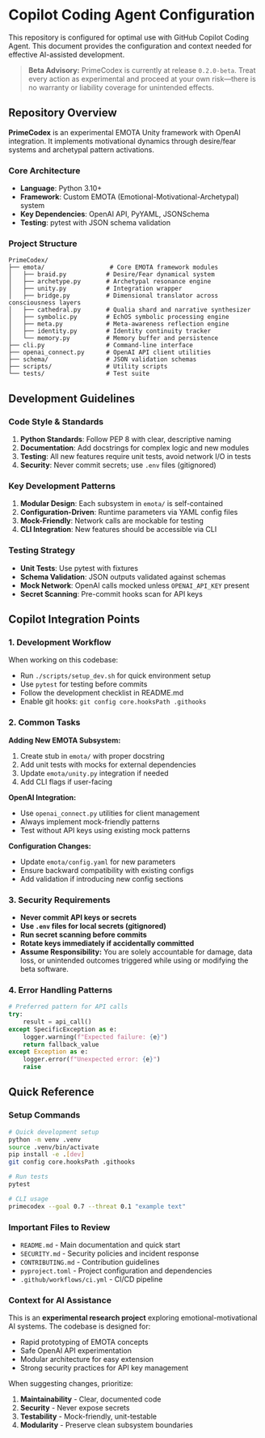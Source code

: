 # Copilot Coding Agent Configuration

This repository is configured for optimal use with GitHub Copilot Coding Agent. This document provides the configuration and context needed for effective AI-assisted development.

> **Beta Advisory:** PrimeCodex is currently at release `0.2.0-beta`. Treat every action as experimental and proceed at your own risk—there is no warranty or liability coverage for unintended effects.

## Repository Overview

**PrimeCodex** is an experimental EMOTA Unity framework with OpenAI integration. It implements motivational dynamics through desire/fear systems and archetypal pattern activations.

### Core Architecture

- **Language**: Python 3.10+
- **Framework**: Custom EMOTA (Emotional-Motivational-Archetypal) system
- **Key Dependencies**: OpenAI API, PyYAML, JSONSchema
- **Testing**: pytest with JSON schema validation

### Project Structure

```
PrimeCodex/
├── emota/                  # Core EMOTA framework modules
│   ├── braid.py           # Desire/Fear dynamical system
│   ├── archetype.py       # Archetypal resonance engine
│   ├── unity.py           # Integration wrapper
│   ├── bridge.py          # Dimensional translator across consciousness layers
│   ├── cathedral.py       # Qualia shard and narrative synthesizer
│   ├── symbolic.py        # EchOS symbolic processing engine
│   ├── meta.py            # Meta-awareness reflection engine
│   ├── identity.py        # Identity continuity tracker
│   └── memory.py          # Memory buffer and persistence
├── cli.py                 # Command-line interface
├── openai_connect.py      # OpenAI API client utilities
├── schema/                # JSON validation schemas
├── scripts/               # Utility scripts
└── tests/                 # Test suite
```

## Development Guidelines

### Code Style & Standards

1. **Python Standards**: Follow PEP 8 with clear, descriptive naming
2. **Documentation**: Add docstrings for complex logic and new modules
3. **Testing**: All new features require unit tests, avoid network I/O in tests
4. **Security**: Never commit secrets; use `.env` files (gitignored)

### Key Development Patterns

1. **Modular Design**: Each subsystem in `emota/` is self-contained
2. **Configuration-Driven**: Runtime parameters via YAML config files
3. **Mock-Friendly**: Network calls are mockable for testing
4. **CLI Integration**: New features should be accessible via CLI

### Testing Strategy

- **Unit Tests**: Use pytest with fixtures
- **Schema Validation**: JSON outputs validated against schemas
- **Mock Network**: OpenAI calls mocked unless `OPENAI_API_KEY` present
- **Secret Scanning**: Pre-commit hooks scan for API keys

## Copilot Integration Points

### 1. Development Workflow

When working on this codebase:
- Run `./scripts/setup_dev.sh` for quick environment setup
- Use `pytest` for testing before commits  
- Follow the development checklist in README.md
- Enable git hooks: `git config core.hooksPath .githooks`

### 2. Common Tasks

**Adding New EMOTA Subsystem:**
1. Create stub in `emota/` with proper docstring
2. Add unit tests with mocks for external dependencies
3. Update `emota/unity.py` integration if needed
4. Add CLI flags if user-facing

**OpenAI Integration:**
- Use `openai_connect.py` utilities for client management
- Always implement mock-friendly patterns
- Test without API keys using existing mock patterns

**Configuration Changes:**
- Update `emota/config.yaml` for new parameters
- Ensure backward compatibility with existing configs
- Add validation if introducing new config sections

### 3. Security Requirements

- **Never commit API keys or secrets**
- **Use `.env` files for local secrets (gitignored)**
- **Run secret scanning before commits**
- **Rotate keys immediately if accidentally committed**
- **Assume Responsibility:** You are solely accountable for damage, data loss, or unintended outcomes triggered while using or modifying the beta software.

### 4. Error Handling Patterns

```python
# Preferred pattern for API calls
try:
    result = api_call()
except SpecificException as e:
    logger.warning(f"Expected failure: {e}")
    return fallback_value
except Exception as e:
    logger.error(f"Unexpected error: {e}")
    raise
```

## Quick Reference

### Setup Commands
```bash
# Quick development setup
python -m venv .venv
source .venv/bin/activate
pip install -e .[dev]
git config core.hooksPath .githooks

# Run tests
pytest

# CLI usage
primecodex --goal 0.7 --threat 0.1 "example text"
```

### Important Files to Review

- `README.md` - Main documentation and quick start
- `SECURITY.md` - Security policies and incident response
- `CONTRIBUTING.md` - Contribution guidelines
- `pyproject.toml` - Project configuration and dependencies
- `.github/workflows/ci.yml` - CI/CD pipeline

### Context for AI Assistance

This is an **experimental research project** exploring emotional-motivational AI systems. The codebase is designed for:
- Rapid prototyping of EMOTA concepts
- Safe OpenAI API experimentation
- Modular architecture for easy extension
- Strong security practices for API key management

When suggesting changes, prioritize:
1. **Maintainability** - Clear, documented code
2. **Security** - Never expose secrets
3. **Testability** - Mock-friendly, unit-testable
4. **Modularity** - Preserve clean subsystem boundaries